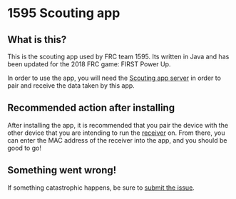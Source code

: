 # 1595 Scouting app

## What is this?
This is the scouting app used by FRC team 1595. Its written in Java and has been updated for the 2018 FRC game: FIRST Power Up. 

In order to use the app, you will need the [Scouting app server](https://github.com/1595Dragons/Scouting-app-server) in order to pair and receive the data taken by this app.

## Recommended action after installing
After installing the app, it is recommended that you pair the device with the other device that you are intending to run the [receiver](https://github.com/1595Dragons/Scouting-app-server) on. From there, you can enter the MAC address of the receiver into the app, and you should be good to go! 


## Something went wrong!
If something catastrophic happens, be sure to [submit the issue](https://github.com/1595Dragons/Scouting-app-server/issues/new).
